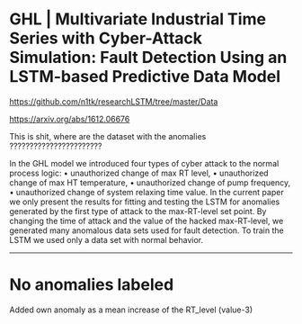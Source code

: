 # GHL | Multivariate Industrial Time Series with Cyber-Attack Simulation: Fault Detection Using an LSTM-based Predictive Data Model

https://github.com/n1tk/researchLSTM/tree/master/Data

https://arxiv.org/abs/1612.06676

This is shit, where are the dataset with the anomalies ???????????????????????

In the GHL model we introduced four types of cyber attack to the normal process logic:
• unauthorized change of max RT level,
• unauthorized change of max HT temperature,
• unauthorized change of pump frequency,
• unauthorized change of system relaxing time value.
In the current paper we only present the results for fitting and testing the LSTM for anomalies generated by the first type of attack to the max-RT-level set point. By changing the time of attack and the value of the hacked max-RT-level, we generated many anomalous data sets used for fault detection. To train the LSTM we used only a data set with normal behavior.

---

# No anomalies labeled

Added own anomaly as a mean increase of the RT_level (value-3)
